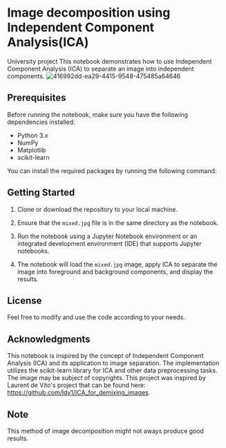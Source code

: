 # Image decomposition using Independent Component Analysis(ICA)

University project
This notebook demonstrates how to use Independent Component Analysis (ICA) to separate an image into independent components.
![416992dd-ea29-4415-9548-475485a64646](https://github.com/viktor436/Image-decomposition-using-ICA/assets/75243626/96373c69-5f31-4419-85d5-dd15a948c52c)

## Prerequisites

Before running the notebook, make sure you have the following dependencies installed:


- Python 3.x
- NumPy
- Matplotlib
- scikit-learn

You can install the required packages by running the following command:

## Getting Started

1. Clone or download the repository to your local machine.

2. Ensure that the `mixed.jpg` file is in the same directory as the notebook.

3. Run the notebook using a Jupyter Notebook environment or an integrated development environment (IDE) that supports Jupyter notebooks.

4. The notebook will load the `mixed.jpg` image, apply ICA to separate the image into foreground and background components, and display the results.

## License

Feel free to modify and use the code according to your needs.

## Acknowledgments

This notebook is inspired by the concept of Independent Component Analysis (ICA) and its application to image separation. The implementation utilizes the scikit-learn library for ICA and other data preprocessing tasks. The image may be subject of copyrights. This project was inspired by Laurent de Vito's project that can be found here: https://github.com/ldv1/ICA_for_demixing_images.

## Note

This method of image decomposition might not aways produce good results.
